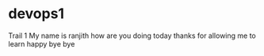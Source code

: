# devops1
Trail 1
My name is ranjith
how are you doing today
thanks for allowing me to learn
happy bye bye
